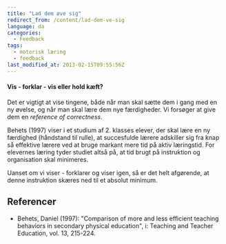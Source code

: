 ```yaml
---
title: "Lad dem øve sig"
redirect_from: /content/lad-dem-ve-sig
language: da
categories:
  - Feedback
tags:
  - motorisk læring
  - feedback
last_modified_at: 2013-02-15T09:55:56Z
---
```


#### Vis - forklar - vis eller hold kæft?

Det er vigtigt at vise tingene, både når man skal sætte dem i gang med en ny øvelse, og når man skal lære dem nye færdigheder. Vi forsøger at give dem en _reference of correctness_.

Behets (1997) viser i et studium af 2. klasses elever, der skal lære en ny færdighed (håndstand til rulle), at succesfulde lærere adskiller sig fra knap så effektive lærere ved at bruge markant mere tid på aktiv læringstid. For elevernes læring tyder studiet altså på, at tid brugt på instruktion og organisation skal minimeres.

Uanset om vi viser - forklarer og viser igen, så er det helt afgørende, at denne instruktion skæres ned til et absolut minimum.

Referencer
----------

- Behets, Daniel (1997): "Comparison of more and less efficient teaching behaviors in secondary physical education", i: Teaching and Teacher Education, vol. 13, 215-224.
